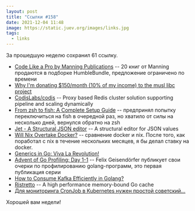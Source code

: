 ```yaml
---
layout: post
title: "Ссылки #158"
date: 2021-12-04 11:48
image: https://static.juev.org/images/links.jpg
tags:
  - links
---
```

За прошедшую неделю сохранил 61 ссылку.

* [Code Like a Pro by Manning Publications](https://www.humblebundle.com/books/code-like-pro-manning-publications-books) -- 20 книг от Manning продаются в подборке HumbleBundle, предложение ограничено по времени
* [Why I'm donating $150/month (10% of my income) to the musl libc project](https://andrewkelley.me/post/why-donating-to-musl-libc-project.html)
* [CodisLabs/codis](https://github.com/CodisLabs/codis) -- Proxy based Redis cluster solution supporting pipeline and scaling dynamically
* [From zsh to fish: A Complete Setup Guide](https://reckoning.dev/blog/fish-shell/) -- предпринял попытку переключиться на fish в очередной раз, но хватило от силы на несколько дней, вернулся обратно на zsh
* [Jet - A Structural JSON editor](https://github.com/ChrisPenner/jet) -- A structural editor for JSON values
* [Will Nix Overtake Docker?](https://blog.replit.com/nix-vs-docker) -- сравнение docker и nix. После того, как поработал с nix в течение нескольких месяцев, я бы делал ставку на docker.
* [Generics in Go: Viva La Revolution!](https://levelup.gitconnected.com/generics-in-go-viva-la-revolution-e27898bf5495)
* [Advent of Go Profiling: Day 1-1](https://felixge.de/2021/12/01/advent-of-go-profiling-2021-day-1-1/) -- Felix Geisendörfer публикует свои очерки по профилированию golang-программ, это первая публикация серии
* [How to Consume Kafka Efficiently in Golang?](https://medium.com/swlh/how-to-consume-kafka-efficiently-in-golang-264f7fe2155b)
* [Ristretto](https://github.com/dgraph-io/ristretto) -- A high performance memory-bound Go cache
* [Для мониторинга CronJob в Kubernetes нужен простой советский…](https://habr.com/ru/company/ozontech/blog/586308/)

Хорошей вам недели!
